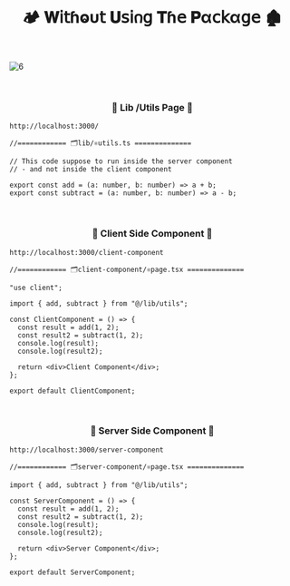 <h1  align="center" > 🏕️ 𝐖𝗂𝗍ɦⱺυ𝗍 𝐔𝗌𝗂𐓣𝗀 𝐓ɦ𝖾 𝐏α𝖼𝗄α𝗀𝖾 🏚️ </h1>

</br>

![6](https://github.com/user-attachments/assets/44e2abc8-a2b7-4e4a-b685-8ae044a27928)

</br>

<h3 align="center" > 🐇 Lib /Utils Page 🦚</h3>

```dash
http://localhost:3000/
```

```TSX
//============ 🗂️lib/⚛️utils.ts ============== 

// This code suppose to run inside the server component
// - and not inside the client component

export const add = (a: number, b: number) => a + b;
export const subtract = (a: number, b: number) => a - b;

```

</br>

<h3 align="center" > 🐇 Client Side Component 🦚</h3>

```dash
http://localhost:3000/client-component
```

```TSX
//============ 🗂️client-component/⚛️page.tsx ============== 

"use client";

import { add, subtract } from "@/lib/utils";

const ClientComponent = () => {
  const result = add(1, 2);
  const result2 = subtract(1, 2);
  console.log(result);
  console.log(result2);

  return <div>Client Component</div>;
};

export default ClientComponent;

```

</br>

<h3 align="center" > 🐇 Server Side Component 🦚</h3>

```dash
http://localhost:3000/server-component
```

```TSX
//============ 🗂️server-component/⚛️page.tsx ============== 

import { add, subtract } from "@/lib/utils";

const ServerComponent = () => {
  const result = add(1, 2);
  const result2 = subtract(1, 2);
  console.log(result);
  console.log(result2);

  return <div>Server Component</div>;
};

export default ServerComponent;

```
